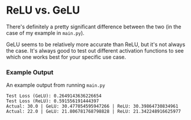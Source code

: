 # ReLU vs. GeLU

There's definitely a pretty significant difference between the two (in the case of my example in `main.py`).

GeLU seems to be relatively more accurate than ReLU, but it's not always the case. It's always good to test out different activation functions to see which one works best for your specific use case.

### Example Output

An example output from running `main.py`

```
Test Loss (GeLU): 0.2649143636226654
Test Loss (ReLU): 0.591556191444397
Actual: 30.0 | GeLU: 30.477054595947266 | ReLU: 30.39864730834961
Actual: 22.0 | GeLU: 21.806781768798828 | ReLU: 21.342248916625977
```
